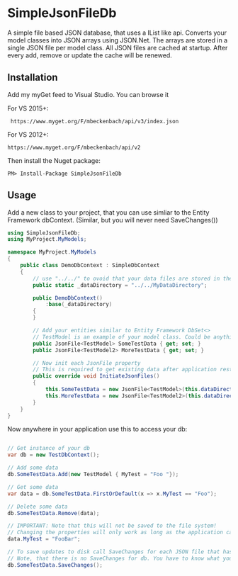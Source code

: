 # SimpleJsonFileDb

A simple file based JSON database, that uses a IList like api. Converts your model classes into JSON arrays using JSON.Net. 
The arrays are stored in a single JSON file per model class. All JSON files are cached at startup.
After every add, remove or update the cache will be renewed.

## Installation
Add my myGet feed to Visual Studio. 
You can browse it 


For VS 2015+:
```
 https://www.myget.org/F/mbeckenbach/api/v3/index.json
```

For VS 2012+:
```
https://www.myget.org/F/mbeckenbach/api/v2
```

Then install the Nuget package:
```
PM> Install-Package SimpleJsonFileDb 
```

## Usage

Add a new class to your project, that you can use simliar to the Entity Framework dbContext. 
(Similar, but you will never need SaveChanges())

```c#
using SimpleJsonFileDb;
using MyProject.MyModels;

namespace MyProject.MyModels
{
    public class DemoDbContext : SimpleDbContext
    {
        // use "../../" to ovoid that your data files are stored in the /bin directory
        public static _dataDirectory = "../../MyDataDirectory";

        public DemoDbContext()
            :base(_dataDirectory) 
        {
        }

        // Add your entities similar to Entity Framework DbSet<>
        // TestModel is an example of your model class. Could be anything.
        public JsonFile<TestModel> SomeTestData { get; set; }
        public JsonFile<TestModel2> MoreTestData { get; set; }

        // Now init each JsonFile property
        // This is required to get existing data after application restart
        public override void InitiateJsonFiles()
        {
            this.SomeTestData = new JsonFile<TestModel>(this.dataDirectory);
            this.MoreTestData = new JsonFile<TestModel2>(this.dataDirectory);
        }
    }
}
```

Now anywhere in your application use this to access your db:

```c#

// Get instance of your db
var db = new TestDbContext();

// Add some data
db.SomeTestData.Add(new TestModel { MyTest = "Foo "});

// Get some data
var data = db.SomeTestData.FirstOrDefault(x => x.MyTest == "Foo");

// Delete some data
db.SomeTestData.Remove(data);

// IMPORTANT: Note that this will not be saved to the file system! 
// Changing the properties will only work as long as the application cache exists.
data.MyTest = "FooBar";

// To save updates to disk call SaveChanges for each JSON file that has pending changes.
// Note, that there is no SaveChanges for db. You have to know what you changed.
db.SomeTestData.SaveChanges();

```